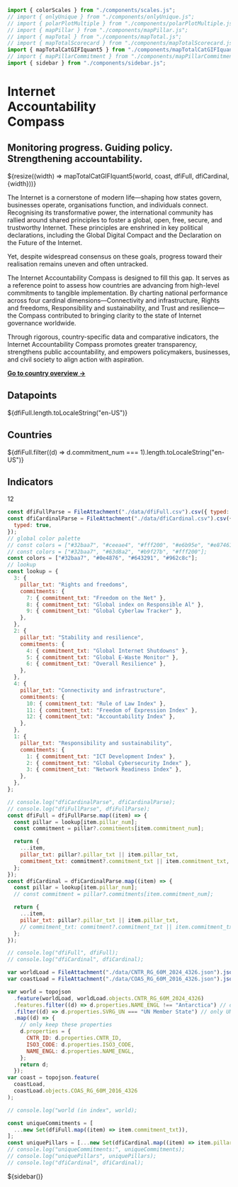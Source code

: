 <!-- import externals -->
<head>
<link rel="preconnect" href="https://fonts.googleapis.com">
<link rel="preconnect" href="https://fonts.gstatic.com" crossorigin>
<!-- <link href="https://fonts.googleapis.com/css2?family=Noto+Sans:ital,wght@0,100..900;1,100..900&family=Nunito+Sans:ital,opsz,wght@0,6..12,200..1000;1,6..12,200..1000&family=PT+Sans:ital,wght@0,400;0,700;1,400;1,700&display=swap" rel="stylesheet"> -->
<link rel="stylesheet" href="style.css">
<!-- sidebar -->
    <link
      rel="stylesheet"
      href="https://cdnjs.cloudflare.com/ajax/libs/font-awesome/6.4.0/css/all.min.css"
    />
    <link rel="stylesheet" href="sidebar.css" />
</head>

<!-- import components -->

```js
import { colorScales } from "./components/scales.js";
// import { onlyUnique } from "./components/onlyUnique.js";
// import { polarPlotMultiple } from "./components/polarPlotMultiple.js";
// import { mapPillar } from "./components/mapPillar.js";
// import { mapTotal } from "./components/mapTotal.js";
// import { mapTotalScorecard } from "./components/mapTotalScorecard.js";
import { mapTotalCatGIFIquant5 } from "./components/mapTotalCatGIFIquant5.js";
// import { mapPillarCommitment } from "./components/mapPillarCommitment.js";
import { sidebar } from "./components/sidebar.js";
```

<!-- hero -->

<div class="hero">
  <h1>Internet <br>Accountability <br>Compass</h1>
  <h2 style="text-align: left !important;">Monitoring progress. Guiding policy. Strengthening accountability.</h2>
  <!-- <div id="hero-image"></div> -->
</div>

<!-- # Total score -->
<div class="figure-w-full">
      ${resize((width) => mapTotalCatGIFIquant5(world, coast, dfiFull, dfiCardinal, {width}))}
</div>

<!-- sidebar -->

<div class="body-text">

The Internet is a cornerstone of modern life—shaping how states govern, businesses operate, organisations function, and individuals connect. Recognising its transformative power, the international community has rallied around shared principles to foster a global, open, free, secure, and trustworthy Internet. These principles are enshrined in key political declarations, including the Global Digital Compact and the Declaration on the Future of the Internet.

Yet, despite widespread consensus on these goals, progress toward their realisation remains uneven and often untracked.

The Internet Accountability Compass is designed to fill this gap. It serves as a reference point to assess how countries are advancing from high-level commitments to tangible implementation. By charting national performance across four cardinal dimensions—Connectivity and infrastructure, Rights and freedoms, Responsibility and sustainability, and Trust and resilience—the Compass contributed to bringing clarity to the state of Internet governance worldwide.

Through rigorous, country-specific data and comparative indicators, the Internet Accountability Compass promotes greater transparency, strengthens public accountability, and empowers policymakers, businesses, and civil society to align action with aspiration.

<p style="font-weight: 700;"><a href="./countries.html">Go to country overview →</a></p>

<div class="grid grid-cols-3">
  <div class="card key">
    <h2>Datapoints</h2>
    <span class="big">${dfiFull.length.toLocaleString("en-US")}</span>
  </div>
  <div class="card key">
    <h2>Countries</h2>
    <span class="big">${dfiFull.filter((d) => d.commitment_num === 1).length.toLocaleString("en-US")}</span>
  </div>
  <div class="card key">
    <h2>Indicators</h2>
    <span class="big">12</span>
  </div>
</div>

</div>

<!-- data -->

```js
const dfiFullParse = FileAttachment("./data/dfiFull.csv").csv({ typed: true });
const dfiCardinalParse = FileAttachment("./data/dfiCardinal.csv").csv({
  typed: true,
});
// global color palette
// const colors = ["#32baa7", "#ceeae4", "#fff200", "#e6b95e", "#e87461"];
// const colors = ["#32baa7", "#63d8a2", "#b9f27b", "#fff200"];
const colors = ["#32baa7", "#0e4876", "#643291", "#962c8c"];
// lookup
const lookup = {
  3: {
    pillar_txt: "Rights and freedoms",
    commitments: {
      7: { commitment_txt: "Freedom on the Net" },
      8: { commitment_txt: "Global index on Responsible Al" },
      9: { commitment_txt: "Global Cyberlaw Tracker" },
    },
  },
  2: {
    pillar_txt: "Stability and resilience",
    commitments: {
      4: { commitment_txt: "Global Internet Shutdowns" },
      5: { commitment_txt: "Global E-Waste Monitor" },
      6: { commitment_txt: "Overall Resilience" },
    },
  },
  4: {
    pillar_txt: "Connectivity and infrastructure",
    commitments: {
      10: { commitment_txt: "Rule of Law Index" },
      11: { commitment_txt: "Freedom of Expression Index" },
      12: { commitment_txt: "Accountability Index" },
    },
  },
  1: {
    pillar_txt: "Responsibility and sustainability",
    commitments: {
      1: { commitment_txt: "ICT Development Index" },
      2: { commitment_txt: "Global Cybersecurity Index" },
      3: { commitment_txt: "Network Readiness Index" },
    },
  },
};
```

```js
// console.log("dfiCardinalParse", dfiCardinalParse);
// console.log("dfiFullParse", dfiFullParse);
const dfiFull = dfiFullParse.map((item) => {
  const pillar = lookup[item.pillar_num];
  const commitment = pillar?.commitments[item.commitment_num];

  return {
    ...item,
    pillar_txt: pillar?.pillar_txt || item.pillar_txt,
    commitment_txt: commitment?.commitment_txt || item.commitment_txt,
  };
});
const dfiCardinal = dfiCardinalParse.map((item) => {
  const pillar = lookup[item.pillar_num];
  // const commitment = pillar?.commitments[item.commitment_num];

  return {
    ...item,
    pillar_txt: pillar?.pillar_txt || item.pillar_txt,
    // commitment_txt: commitment?.commitment_txt || item.commitment_txt,
  };
});
```

```js
// console.log("dfiFull", dfiFull);
// console.log("dfiCardinal", dfiCardinal);
```

<!-- world map and data -->

<!-- 0. data -->

```js
var worldLoad = FileAttachment("./data/CNTR_RG_60M_2024_4326.json").json();
var coastLoad = FileAttachment("./data/COAS_RG_60M_2016_4326.json").json();
```

```js
var world = topojson
  .feature(worldLoad, worldLoad.objects.CNTR_RG_60M_2024_4326)
  .features.filter((d) => d.properties.NAME_ENGL !== "Antarctica") // drop Antarctica directly
  .filter((d) => d.properties.SVRG_UN === "UN Member State") // only UN member states
  .map((d) => {
    // only keep these properties
    d.properties = {
      CNTR_ID: d.properties.CNTR_ID,
      ISO3_CODE: d.properties.ISO3_CODE,
      NAME_ENGL: d.properties.NAME_ENGL,
    };
    return d;
  });
var coast = topojson.feature(
  coastLoad,
  coastLoad.objects.COAS_RG_60M_2016_4326
);

// console.log("world (in index", world);
```

  <!-- 1. input data -->

```js
const uniqueCommitments = [
  ...new Set(dfiFull.map((item) => item.commitment_txt)),
];
const uniquePillars = [...new Set(dfiCardinal.map((item) => item.pillar_txt))];
// console.log("uniqueCommitments:", uniqueCommitments);
// console.log("uniquePillars", uniquePillars);
// console.log("dfiCardinal", dfiCardinal);
```

<div>
    ${sidebar()}
</div>
